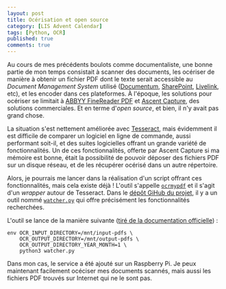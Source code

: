 ```yaml
---
layout: post
title: Océrisation et open source
category: [LIS Advent Calendar]
tags: [Python, OCR]
published: true
comments: true
--- 
```


Au cours de mes précédents boulots comme documentaliste, une bonne
partie de mon temps consistait à scanner des documents, les océriser
de manière à obtenir un fichier PDF dont le texte serait accessible au
*Document Management System* utilisé
([Documentum](https://www.opentext.com/products-and-solutions/products/opentext-product-offerings-catalog/rebranded-products/documentum),
[SharePoint](https://www.microsoft.com/fr-be/microsoft-365/sharepoint/collaboration),
[Livelink](https://www.opentext.com/products-and-solutions/products/opentext-product-offerings-catalog/rebranded-products/livelink-is-now-part-of-the-opentext-ecm-suite),
etc), et les encoder dans ces plateformes. À l'époque, les solutions
pour océriser se limitait à [ABBYY FineReader
PDF](https://pdf.abbyy.com/fr/) et [Ascent
Capture](https://www.ecmconnection.com/doc/ascent-capture-0003), des
solutions commerciales. Et en terme d'*open source*, et bien, il n'y
avait pas grand chose. 

La situation s'est nettement améliorée avec
[Tesseract](https://tesseract-ocr.github.io/), mais évidemment il est
difficile de comparer un logiciel en ligne de commande, aussi
performant soit-il, et des suites logicielles offrant un grande
variété de fonctionnalités. Un de ces fonctionnalités, offerte par
Ascent Capture si ma mémoire est bonne, était la possibilité de
pouvoir déposer des fichiers PDF sur un disque réseau, et de les
récupérer océrisé dans un autre répertoire. 

Alors, je pourrais me lancer dans la réalisation d'un script offrant
ces fonctionnalités, mais cela existe déjà ! L'outil s'appelle
[`ocrmypdf`](https://ocrmypdf.readthedocs.io/en/latest/) et il s'agit
d'un *wrapper* autour de Tesseract. Dans le [dépôt GiHub du
projet](https://github.com/jbarlow83/OCRmyPDF/), il y a un outil nommé
[`watcher.py`](https://github.com/jbarlow83/OCRmyPDF/blob/master/misc/watcher.py)
qui offre précisément les fonctionnalités recherchées. 

L'outil se lance de la manière suivante ([tiré de la documentation
officielle](https://ocrmypdf.readthedocs.io/en/latest/batch.html#watched-folders-with-watcher-py))
:

```shell
env OCR_INPUT_DIRECTORY=/mnt/input-pdfs \
    OCR_OUTPUT_DIRECTORY=/mnt/output-pdfs \
    OCR_OUTPUT_DIRECTORY_YEAR_MONTH=1 \
    python3 watcher.py
```

Dans mon cas, le service a été ajouté sur un Raspberry Pi. Je peux
maintenant facilement océciser mes documents scannés, mais aussi les
fichiers PDF trouvés sur Internet qui ne le sont pas. 
